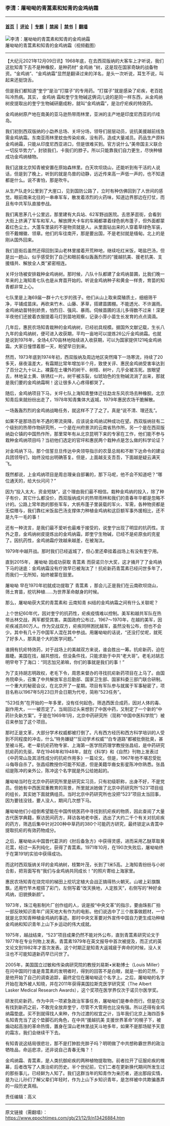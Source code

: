 ### 李清：屠呦呦的青蒿素和知青的金鸡纳霜

---

#### [首页](../../../..?n13426884) &nbsp;|&nbsp; [评论](../../../../../epoch-comment?n13426884) &nbsp;|&nbsp; [专题](../../../../../epoch-special?n13426884) &nbsp;|&nbsp; [禁闻](../../../../../epoch-news?n13426884) &nbsp;|&nbsp; [禁书](../../../../../books?n13426884) &nbsp;|&nbsp; [翻墙](https://github.com/gfw-breaker/nogfw/blob/master/README.md?n13426884)


<div><img alt="李清：屠呦呦的青蒿素和知青的金鸡纳霜" class="attachment-djy_600_400 size-djy_600_400 wp-post-image" src="https://i.epochtimes.com/assets/uploads/2021/12/id13429638-Untitled_7.2.2-600x400.jpg"/>
<div class="caption">
 屠呦呦的青蒿素和知青的金鸡纳霜（视频截图）
</div></div><hr/><div class="post_content" id="artbody" itemprop="articleBody">
 <!-- article content begin -->
 <p>
  【大纪元2021年12月09日讯】1968年底，在去西双版纳的大客车上才听说，我们这批知青下去不是种橡胶，是种药材“
  <ok href="https://www.epochtimes.com/gb/tag/%E9%87%91%E9%B8%A1%E7%BA%B3.html">
   金鸡纳
  </ok>
  ”树，这是现在国家奇缺的战备物资。“金鸡纳”、“金鸡纳霜”显然是翻译过来的洋名，是头一次听说，耳生不说，叫起来还挺饶舌。
 </p>
 <p>
  但是我们都知道“奎宁”是治“打摆子”的专用药。“打摆子”就是感染了疟疾，老百姓叫冷热病。其实，
  <ok href="https://www.epochtimes.com/gb/tag/%E9%87%91%E9%B8%A1%E7%BA%B3.html">
   金鸡纳
  </ok>
  霜和奎宁生物碱这俩词儿说的是同一样东西，从金鸡纳树皮提取出的奎宁生物碱研磨成粉，就叫“金鸡纳霜”，是治疗疟疾的特效药。
 </p>
 <p>
  金鸡纳树原产地在南美的亚马逊热带雨林里，亚洲的主产地是印度尼西亚的爪哇岛。
 </p>
 <p>
  我们初到西双版纳的小勐养总场、关坪分场，领导们层层动员，说抗美援越前线急需金鸡纳霜。东南亚雨林里蚊虫传染疟疾，没有药，造成大量减员。药品生产原料金鸡纳霜，只能从印度尼西亚进口，但是很难买到。官方说什么“美帝国主义联合一切反华势力”，封锁我们，卡我们的脖子。所以只能靠我们自力更生，尽快种植成功金鸡纳植物。
 </p>
 <p>
  我们这拨北京知青被安置在原始森林里。白天坎坝烧山，还能听到有干活的人说话，但是到了晚上，听到的就是鸟兽的动静，远近传来高一声低一声的，也不知道都是什么。说不害怕，那是吹牛。
 </p>
 <p>
  从生产队走9公里到了大崖口，见到国防公路了，立时有种仿佛回到了人世间的感觉。眼前南来北往的一串串军车，散发着浓烈的火药味，知道边界那边在打仗，而且有中共军队直接参战。
 </p>
 <p>
  我们离思茅几十公里远，那里建有大兵站、62军野战医院。去思茅逛街，会看到大街上挤满了军车和军人。解放牌大卡车的车厢都罩着绿色帆布蓬子，但外面都蒙着红色尘土。大蓬车里装的不是物资就是人。从里面钻出来的人穿着草绿色军装，但不戴帽徽、领章。他们的车往南开，那是要出国，不是老挝就是缅甸。北上的是刚从国外回来。
 </p>
 <p>
  我们逛街后虽然还得回到深山老林里接着开荒种地，继续吃红米饭，喝盐巴汤，但是出一趟山，似乎感受到了自己和眼前看似轰轰烈烈的“援越抗美、援老抗美、支援缅共、解放全人类”紧密相连。
 </p>
 <p>
  关坪分场被安排栽种金鸡纳树。那时候，八队十队都建了金鸡纳苗圃，比我们晚一年来的上海知青七队也是从育苗开始的。听说金鸡纳种子和黄金一样贵，育苗的知青都非常上心。
 </p>
 <p>
  七队里是上海69届一群十六七岁的孩子。他们从山上取来腐殖质土，细细筛干净，平铺成苗床。再砍来竹木、山藤、茅草，搭建苗圃棚。不能透光、不许漏雨。金鸡纳幼苗特别娇贵，怕烈日、强风、暴雨。伺候苗圃的活儿多得数不过来！深更半夜他们还披着衣服提着马灯到苗地观察，记录小芽小苗生长发育的点点滴滴。
 </p>
 <p>
  几年后，惠民农场知青栽种的金鸡纳树，已经初具规模。据国外文献记载，生长八九年的金鸡纳树，便可进入收获期，平均一亩地可以提炼26公斤金鸡纳霜。也就是说到1976年，全场4,670亩林地陆续进入收获期，可以为国家提供121吨金鸡纳霜。大家日憧憬着那一天，盼望早日到来。
 </p>
 <p>
  然而，1973年底到1974年初，西双版纳及周边地区突然降下一场寒流，持续了20多天，昼夜温差大，有霜期比常年增加半个月，致使关评、惠民金鸡纳受害率达到了百分之九十以上。裸露在土壤外的树干、树枝、树叶，几乎全被冻死。放眼望去，林地呈土黄、铁锈红一片。树干被冻裂，似琥珀色的生物碱流淌了出来，那就是我们要的金鸡纳霜啊！这让很多人心疼得都哭了。
 </p>
 <p>
  随后，金鸡纳项目下马，关坪七队上海知青整体迁往勐龙东风农场去种橡胶。北京知青后来就纷纷出走了，1978年知青集体大返城，1979年惠民农场干脆解散。
 </p>
 <p>
  一场轰轰烈烈的金鸡纳战略任务，就这样不了了之了。真是“说不清、理还乱”。
 </p>
 <p>
  如果不是那场百年不遇的寒流突降，应该说金鸡纳试种成功在望。西双版纳驻有二个级别的热带作物研究所，一个是在州府景洪的云南省热作所，另一个是在西双版纳勐仑镇的中国热作所，那里常年有从北京昆明下来的专家在工作，他们能不参与栽种金鸡纳项目吗？当初他们选定的官坪和惠民两个栽种点是怎么做的科学论证？
 </p>
 <p>
  对金鸡纳下马，那个信誓旦旦传达中央领导指示的农垦总局和不断下达命令的建设兵团领导们，始终没给出明确答复。但是，上面越支支吾吾，下面越是疑云满天飞。
 </p>
 <p>
  既然都说，上金鸡纳项目是周总理亲自部署的，那下马呢，他不会不知道吧？“哪位通天的，给大伙问问？”
 </p>
 <p>
  因为“投入太大，资金短缺”，这个理由我们最不相信。栽种金鸡纳的投入，除了种子有价，其它什么都没价，西双版纳成片的热带雨林和我们的青春年华都是忽略不计的。公路上常年跑的那些军车，大帆布蓬子里装载的军火、军需，各种物资都是无偿赠与，我们靠红米饭盐巴汤支撑体力种植金鸡纳和这巨额军事外援相比，还不是九牛一毛的事！
 </p>
 <p>
  还有一种流言，是我们最不爱听也最难于接受的，说奎宁出现了明显的抗药性。言外之意，金鸡纳树皮提炼出的金鸡纳霜，即奎宁生物碱，已经不是疟原虫的克星了。因抗药性，金鸡纳霜疗效越来越差，在被淘汰。
 </p>
 <p>
  1979年中越开战。那时我们已经返城了，但心里还牵挂着战场上有没有奎宁用。
 </p>
 <p>
  直到2015年，
  <ok href="https://www.epochtimes.com/gb/tag/%E5%B1%A0%E5%91%A6%E5%91%A6.html">
   屠呦呦
  </ok>
  因成功获取
  <ok href="https://www.epochtimes.com/gb/tag/%E9%9D%92%E8%92%BF%E7%B4%A0.html">
   青蒿素
  </ok>
  而获诺贝尔大奖，这才捅开了了金鸡纳下马的谜底：金鸡纳霜没有疗效早已被淘汰了！抗疟新药青蒿素已经问世多年了，而我们一无所知，始终被蒙在鼓里。
 </p>
 <p>
  <ok href="https://www.epochtimes.com/gb/tag/%E5%B1%A0%E5%91%A6%E5%91%A6.html">
   屠呦呦
  </ok>
  早在1970年初就成功提取了
  <ok href="https://www.epochtimes.com/gb/tag/%E9%9D%92%E8%92%BF%E7%B4%A0.html">
   青蒿素
  </ok>
  ，那会儿正是我们在云南砍坝烧山，筛土育苗，挖坑种植……为世界革命献身的时候。
 </p>
 <p>
  那么，屠呦呦获大奖的青蒿素和
  <ok href="https://www.epochtimes.com/gb/tag/%E4%BA%91%E5%8D%97%E7%9F%A5%E9%9D%92.html">
   云南知青
  </ok>
  纠结的金鸡纳霜之间有什么关联呢？
 </p>
 <p>
  上个世纪60年代，因对奎宁的抗药性，疟疾疫情难以控制。美军和越共军队在热带丛林交战，两军都受其害。美国政府公布过，1967～1970年，在越的美军，因疟疾减员80万人。作为交战双方，疟疾同样困扰越军，虽然没有公布，但也不会少。其中有几十万中国军人混在其中参战。用屠呦呦的话说，“还没打仗呢，就死了好多人，那真是个大的医学问题。”
 </p>
 <p>
  谁拥有抗疟特效药，对于战场上的美越双方来说，谁会胜出一筹。抗疟新药，迫在眉睫。美国在找，越共想找，但没条件找，只能求助于中共“老大哥”。老毛对胡志明早夸下了海口：“同志加兄弟嘛，你们的事就是我们的事！”
 </p>
 <p>
  为了支持胡志明政权，老毛下令，周恩来督办的寻找抗疟新药项目在上马了。由国务院牵头，召集了中共解放军总后勤部、国家卫生部、国家科委三部门联合研制。一个重大的秘密会议，在北京开了一星期。项目有军队参与就属于军事秘密了，项目名称以1967年5月23日开会日期为代号，简称“523任务”。
 </p>
 <p>
  “523任务”在开始的一年多里，没有任何起色，筛选西医合成药，因对人体的毒、副作用大，一一被否定了。当局回过头来想到了中医中药，又制定了一个新的“中药针灸新方案”。于是在1969年1月，北京中药研究所（现称“中国中医科学院”）被召来参加了这个项目。
 </p>
 <p>
  那时正是文革，大部分学术权威都被打倒了。凡有西方经历和西方科学培训的人受到不同程度的冲击，什么“特务嫌疑”“反动学术权威”“白专道路”都被批倒批臭，甚至被斗死。老一辈抗疟药物专家、上海第一医学院药理学教授张昌绍，是中药研究抗疟药的先驱，早在1946年和1948年，就在《科学》和《自然》刊物上发表过《中药常山及其活性成分的抗疟作用多》一篇论文。但是，1967年他不堪忍受批斗侮辱自杀了。张昌绍教授你可能不知道，但是美籍华裔女影星陈冲你熟悉。张昌绍是陈冲的亲外公，陈冲这个名字就是外公给她起的。
 </p>
 <p>
  屠呦呦当时在北京中药研究所里是研究实习员，只有初级职称，出身不好，不是党员。但她有中西医双重教育的背景，所里就派她做了北京中药研究所“523”项目组的组长，其实她下面就俩组员。当时北京中药研究所也没把“523”项目太当回事，因为要钱没钱，要人没人，期间几次想下马。
 </p>
 <p>
  屠呦呦他们小组倒希望能在中国传统医药中寻找到抗疟疾的物质，因此查阅了大量古代医学典籍，察访民间药方，拜访各地老中医，选出了大约二千个有关对抗疟疾的药方，筛选后集中针对200种中草药的380个可能药方研究，最终锁定从青蒿中提取抗疟的有效药物成分。
 </p>
 <p>
  之后，屠呦呦从中国晋代葛洪的《肘后备急方》中获得灵感，进而采用乙醚萃取黄花蒿，经过一系列纯化，获得了青蒿素。1971年10月，在190次失败后，屠呦呦终于在第191的实验中获得成功。
 </p>
 <p>
  而这时西双版纳关坪的金鸡纳树，枝繁叶茂，长到了1米5高。上海知青纷纷与小树合影，把背面写有“我们与金鸡纳共同成长！”的照片寄给上海家里。
 </p>
 <p>
  惠民农场知青在烧完坝的梯田上挖坑定植大会战正搞得热火朝天。山坡上彩旗飘飘，还用竹竿木棍搭了彩门，左侧写着“改天换地，人定胜天”，右侧写的“种好金鸡纳，旧貌换新颜”。
 </p>
 <p>
  1973年，珠江电影制片厂创作组的人，说是按“中央文革”的指示，要由珠影厂拍一部反映知识青年广阔天地大有作为的电影。他们说选中了三个故事做题材，一个就是北京知青种植金鸡纳的事迹。那时中央文革要对外宣传中国自力更生成功种植金鸡纳和知识青年上山下乡运动的伟大成就。
 </p>
 <p>
  1975年，越战结束，“523”项目成果仍然不能对外公布，直到青蒿素研究论文于1977年在专业刊物上发表。青蒿素1979年在英文报导中首次被提及，而正式的英文论文到1982年才首次发表。这个时期正是知青大返城疲于奔命的时候，没人关注也不可能知道新药早已问世了。
 </p>
 <p>
  2005年，美国国立过敏和传染病研究院的教授刘易斯•米勒博士（Louis Miller）在问中国同行谁是青蒿素的发明者时，得到的回答不是白眼，就是一脸的茫然，于是他开始了自己的调查追踪，最终定位在屠呦呦这个名字上。之后，屠呦呦的名字开始在海外被人知晓，并在2011年获得美国拉斯克医学研究奖（The Albert Lasker Medical Research Awards），这个奖项在医学界仅次于诺贝尔医学奖。
 </p>
 <p>
  研发抗疟新药，作为中共一项紧急政治军事任务，屠呦呦们是奉命而行。但是在没有找到新药之前，不敢完全放弃奎宁，尽管不大管用也比没有强。所以还得有金鸡纳霜垫底。买不到就得找人来种，作为过渡的权宜之计，当年我们北京上海四百多名知青充当了这个垫脚石的角色，在中共“援越抗美 支援世界革命”的幌子下，被煽动起高涨的革命热情，置身在深山老林里战天斗地多年，如果不是那场赋予天意的霜冻，我们会继续干下去。
 </p>
 <p>
  有知青说这结局很悲壮，那不是打肿脸充胖子吗？明明做了中共想称霸世界的政治牺牲品，命运悲凉，还非说自己青春无悔？！
 </p>
 <p>
  金鸡纳霜、青蒿素，是人类抗御疟疾的两种植物提取物。前者拉开了征服疟疾的帷幕，后者改写了人类治疟的历史。半个世纪前，它们二者在更新换代期间所发生过的那些事儿，已经鲜为人知了。我们这群当年的知青作为亲历者，道出那段实情，是为让儿孙们了解父辈们年轻时，作为上山下乡知识青年，是怎样被中共欺骗愚弄的一段历史真相。
 </p>
 <p>
 </p>
 <p>
  责任编辑：高义
 </p>
 <!-- article content end -->
 <div id="below_article_ad">
 </div>
</div>


---

原文链接（需翻墙）：https://www.epochtimes.com/gb/21/12/9/n13426884.htm